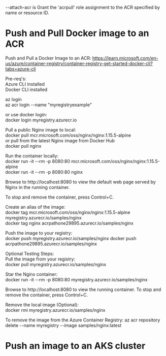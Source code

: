 --attach-acr is Grant the 'acrpull' role assignment to the ACR specified by name or resource ID.


# Push and Pull Docker image to an ACR  

Push and Pull a Docker Image to an ACR: https://learn.microsoft.com/en-us/azure/container-registry/container-registry-get-started-docker-cli?tabs=azure-cli  

Pre-req's:  
Azure CLI installed  
Docker CLI installed  

az login  
az acr login --name "myregistryexample" 

or use docker login:  
docker login myregistry.azurecr.io  

Pull a public Nginx image to local:  
docker pull mcr.microsoft.com/oss/nginx/nginx:1.15.5-alpine  
or pull from the latest Nginx image from Docker Hub    
docker pull nginx

Run the container locally:  
docker run -it --rm -p 8080:80 mcr.microsoft.com/oss/nginx/nginx:1.15.5-alpine   
docker run -it --rm -p 8080:80 nginx 

Browse to http://localhost:8080 to view the default web page served by Nginx in the running container.  

To stop and remove the container, press Control+C.  

Create an alias of the image:  
docker tag mcr.microsoft.com/oss/nginx/nginx:1.15.5-alpine myregistry.azurecr.io/samples/nginx  
docker tag nginx acrpathone29895.azurecr.io/samples/nginx

Push the image to your registry:  
docker push myregistry.azurecr.io/samples/nginx 
docker push acrpathone29895.azurecr.io/samples/nginx

Optional Testing Steps:  
Pull the image from your registry:  
docker pull myregistry.azurecr.io/samples/nginx  

Star the Nginx container:  
docker run -it --rm -p 8080:80 myregistry.azurecr.io/samples/nginx  

Browse to http://localhost:8080 to view the running container.
To stop and remove the container, press Control+C.  

Remove the local image (Optional):  
docker rmi myregistry.azurecr.io/samples/nginx

To remove the image from the Azure Container Registry:
az acr repository delete --name myregistry --image samples/nginx:latest

# Push an image to an AKS cluster 